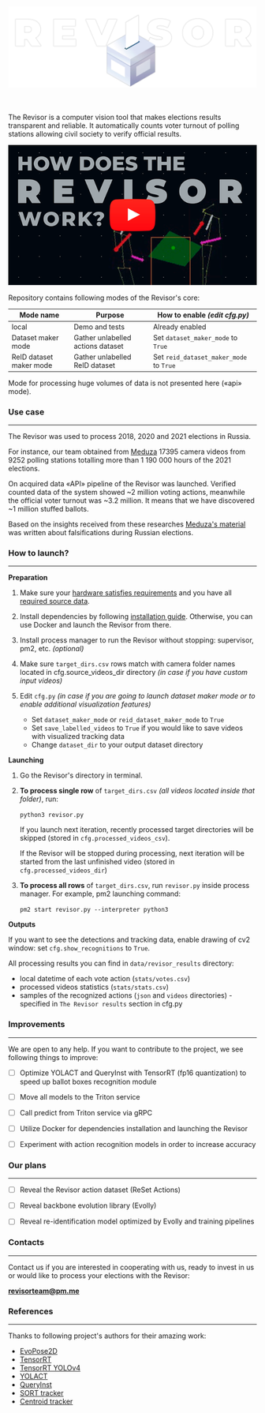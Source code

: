 
![The Revisor logo](docs/images/logo.png)

<br></br>
The Revisor is a computer vision tool that makes elections results transparent and reliable. 
It automatically counts voter turnout of polling stations allowing civil society 
to verify official results.

[![How does the Revisor work?](docs/images/preview_youtube.png)](https://www.youtube.com/watch?v=4KiZuIlc5wk)

Repository contains following modes of the Revisor's core:

| Mode name               | Purpose                           | How to enable _(edit cfg.py)_           |
|-------------------------|-----------------------------------|-----------------------------------------|
| local                   | Demo and tests                    | Already enabled                         |
| Dataset maker mode      | Gather unlabelled actions dataset | Set `dataset_maker_mode` to `True`      |
| ReID dataset maker mode | Gather unlabelled ReID dataset    | Set `reid_dataset_maker_mode` to `True` |

Mode for processing huge volumes of data is not presented here («api» mode).

### Use case

---
The Revisor was used to process 2018, 2020 and 2021 elections in Russia.

For instance, our team obtained from [Meduza] 17395 camera videos from 9252 polling stations 
totalling more than 1 190 000 hours of the 2021 elections.

On acquired data «API» pipeline of the Revisor was launched. 
Verified counted data of the system showed ~2 million voting actions, 
meanwhile the official voter turnout was ~3.2 million. It means that we have discovered 
~1 million stuffed ballots.

Based on the insights received from these researches [Meduza's material] was written 
about falsifications during Russian elections.


### How to launch?

---
**Preparation**

1. Make sure your [hardware satisfies requirements] and you have all [required source data]. 

2. Install dependencies by following [installation guide]. 
Otherwise, you can use Docker and launch the Revisor from there.

3. Install process manager to run the Revisor without stopping: supervisor, pm2, etc. _(optional)_

4. Make sure `target_dirs.csv` rows match with camera folder names located in cfg.source_videos_dir directory  _(in case if you have custom input videos)_

5. Edit `cfg.py` _(in case if you are going to launch dataset maker mode or to enable additional visualization features)_

    * Set `dataset_maker_mode` or `reid_dataset_maker_mode` to `True`
    * Set `save_labelled_videos` to `True` if you would like to save videos with visualized tracking data
    * Change `dataset_dir` to your output dataset directory


**Launching**
1. Go the Revisor's directory in terminal.
2. **To process single row** of `target_dirs.csv` _(all videos located inside that folder)_, run:
    
    `python3 revisor.py`
    
    If you launch next iteration, recently processed target directories will be skipped 
    (stored in `cfg.processed_videos_csv`).

    If the Revisor will be stopped during processing, next iteration 
    will be started from the last unfinished video (stored in `cfg.processed_videos_dir`)

3. **To process all rows** of `target_dirs.csv`, run `revisor.py` inside process manager. 
For example, pm2 launching command:

    `pm2 start revisor.py --interpreter python3`

**Outputs**

If you want to see the detections and tracking data, enable drawing of cv2 window:
set `cfg.show_recognitions` to `True`.

All processing results you can find in `data/revisor_results` directory:

* local datetime of each vote action (`stats/votes.csv`)
* processed videos statistics (`stats/stats.csv`)
* samples of the recognized actions (`json` and `videos` directories) - specified in `The Revisor results` section in cfg.py   


### Improvements 

---

We are open to any help. If you want to contribute to the project, we see following things to improve:

- [ ] Optimize YOLACT and QueryInst with TensorRT (fp16 quantization) to speed up ballot boxes recognition module
- [ ] Move all models to the Triton service
- [ ] Call predict from Triton service via gRPC
- [ ] Utilize Docker for dependencies installation and launching the Revisor
- [ ] Experiment with action recognition models in order to increase accuracy 


### Our plans 

---

- [ ] Reveal the Revisor action dataset (ReSet Actions)
- [ ] Reveal backbone evolution library (Evolly)
- [ ] Reveal re-identification model optimized by Evolly and training pipelines


### Contacts

---

Contact us if you are interested in cooperating with us, ready to invest 
in us or would like to process your elections with the Revisor: 

**revisorteam@pm.me**


### References 

---

Thanks to following project's authors for their amazing work:
* [EvoPose2D](https://github.com/wmcnally/evopose2d)
* [TensorRT](https://github.com/NVIDIA/TensorRT)
* [TensorRT YOLOv4](https://github.com/jkjung-avt/tensorrt_demos)
* [YOLACT](https://github.com/dbolya/yolact)
* [QueryInst](https://github.com/hustvl/QueryInst)
* [SORT tracker](https://github.com/abewley/sort)
* [Centroid tracker](https://pyimagesearch.com/2018/07/23/simple-object-tracking-with-opencv/)


[Meduza]: https://meduza.io/en/
[Meduza's material]: https://meduza.io/en/feature/2022/08/12/17-1-million-stuffed-ballots
[hardware satisfies requirements]: docs/HARDWARE_REQUIREMENTS.MD
[required source data]: docs/DATA_REQUIREMENTS.MD
[installation guide]: docs/INSTALLATION.MD